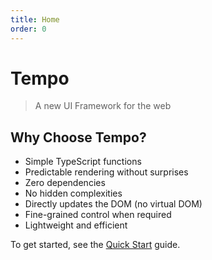 ```yaml
---
title: Home
order: 0
---
```

# Tempo

> A new UI Framework for the web

## Why Choose Tempo?

- Simple TypeScript functions
- Predictable rendering without surprises
- Zero dependencies
- No hidden complexities
- Directly updates the DOM (no virtual DOM)
- Fine-grained control when required
- Lightweight and efficient

To get started, see the [Quick Start](/page/quick-start) guide.


